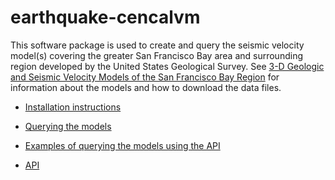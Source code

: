 # earthquake-cencalvm

This software package is used to create and query the seismic velocity
model(s) covering the greater San Francisco Bay area and surrounding
region developed by the United States Geological Survey. See [3-D
Geologic and Seismic Velocity Models of the San Francisco Bay
Region](https://www.usgs.gov/natural-hazards/earthquake-hazards/science/3-d-geologic-and-seismic-velocity-models-san-francisco) for information
about the models and how to download the data files.

* [Installation instructions](install.md)

* [Querying the models](query.md)

* [Examples of querying the models using the API](examples.md)

* [API](api.md)
